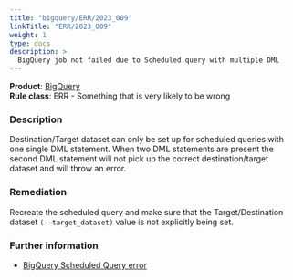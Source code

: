 ```yaml
---
title: "bigquery/ERR/2023_009"
linkTitle: "ERR/2023_009"
weight: 1
type: docs
description: >
  BigQuery job not failed due to Scheduled query with multiple DML
---
```


**Product**: [BigQuery](https://cloud.google.com/bigquery)\
**Rule class**: ERR - Something that is very likely to be wrong

### Description

Destination/Target dataset can only be set up for scheduled queries with one
single DML statement. When two DML statements are present the second DML
statement will not pick up the correct destination/target dataset and will throw
an error.

### Remediation
Recreate the scheduled query and make sure that the Target/Destination dataset
`(--target_dataset)` value is not explicitly being set.

### Further information
- [BigQuery Scheduled Query error](https://cloud.google.com/knowledge/kb/bigquery-scheduled-query-error-dataset-specified-in-the-query-is-not-consistent-with-destination-dataset-000004330)

